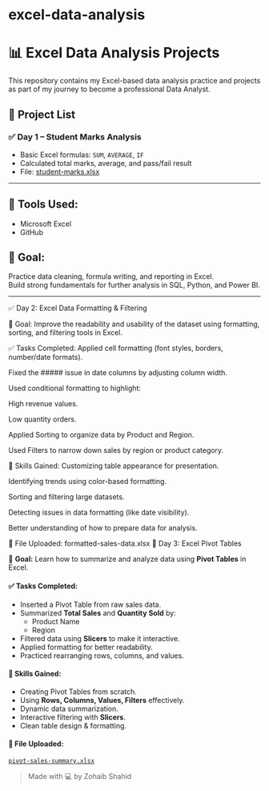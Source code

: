 # excel-data-analysis
# 📊 Excel Data Analysis Projects

This repository contains my Excel-based data analysis practice and projects as part of my journey to become a professional Data Analyst.

## 📁 Project List

### ✅ Day 1 – Student Marks Analysis
- Basic Excel formulas: `SUM`, `AVERAGE`,  `IF`
- Calculated total marks, average, and pass/fail result
- File: [student-marks.xlsx](student-marks.xlsx.xlsx)

---

## 🧰 Tools Used:
- Microsoft Excel
- GitHub

## 🎯 Goal:
Practice data cleaning, formula writing, and reporting in Excel.  
Build strong fundamentals for further analysis in SQL, Python, and Power BI.

---


 ✅ Day 2: Excel Data Formatting & Filtering


📅 Goal: Improve the readability and usability of the dataset using formatting, sorting, and filtering tools in Excel.

✅ Tasks Completed:
Applied cell formatting (font styles, borders, number/date formats).

Fixed the ##### issue in date columns by adjusting column width.

Used conditional formatting to highlight:

High revenue values.

Low quantity orders.

Applied Sorting to organize data by Product and Region.

Used Filters to narrow down sales by region or product category.

🧠 Skills Gained:
Customizing table appearance for presentation.

Identifying trends using color-based formatting.

Sorting and filtering large datasets.

Detecting issues in data formatting (like date visibility).

Better understanding of how to prepare data for analysis.

📂 File Uploaded:
formatted-sales-data.xlsx
                                                              🔹 Day 3: Excel Pivot Tables

📅 **Goal:** Learn how to summarize and analyze data using **Pivot Tables** in Excel.

#### ✅ Tasks Completed:
- Inserted a Pivot Table from raw sales data.
- Summarized **Total Sales** and **Quantity Sold** by:
  - Product Name
  - Region
- Filtered data using **Slicers** to make it interactive.
- Applied formatting for better readability.
- Practiced rearranging rows, columns, and values.

#### 🧠 Skills Gained:
- Creating Pivot Tables from scratch.
- Using **Rows, Columns, Values, Filters** effectively.
- Dynamic data summarization.
- Interactive filtering with **Slicers**.
- Clean table design & formatting.

#### 📂 File Uploaded:
[`pivot-sales-summary.xlsx`](./Day%203/pivot-sales-summary.xlsx)

> Made with 💻 by Zohaib Shahid
